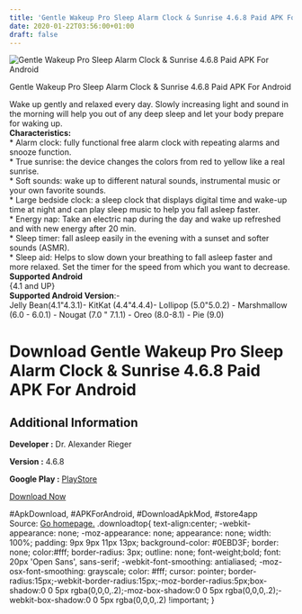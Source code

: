```yaml
---
title: 'Gentle Wakeup Pro Sleep Alarm Clock & Sunrise 4.6.8 Paid APK For Android'
date: 2020-01-22T03:56:00+01:00
draft: false
---
```


![Gentle Wakeup Pro Sleep Alarm Clock & Sunrise 4.6.8 Paid APK For Android](https://i2.wp.com/apkhome.net/wp-content/uploads/2020/01/Gentle-Wakeup-Pro-Sleep-Alarm-Clock-Sunrise-4.6.8-Paid.png "Gentle Wakeup Pro Sleep Alarm Clock & Sunrise 4.6.8 Paid APK For Android")

  

Gentle Wakeup Pro Sleep Alarm Clock & Sunrise 4.6.8 Paid APK For Android

Wake up gently and relaxed every day. Slowly increasing light and sound in the morning will help you out of any deep sleep and let your body prepare for waking up.  
**Characteristics:**  
\* Alarm clock: fully functional free alarm clock with repeating alarms and snooze function.  
\* True sunrise: the device changes the colors from red to yellow like a real sunrise.  
\* Soft sounds: wake up to different natural sounds, instrumental music or your own favorite sounds.  
\* Large bedside clock: a sleep clock that displays digital time and wake-up time at night and can play sleep music to help you fall asleep faster.  
\* Energy nap: Take an electric nap during the day and wake up refreshed and with new energy after 20 min.  
\* Sleep timer: fall asleep easily in the evening with a sunset and softer sounds (ASMR).  
\* Sleep aid: Helps to slow down your breathing to fall asleep faster and more relaxed. Set the timer for the speed from which you want to decrease.  
**Supported Android**  
{4.1 and UP}  
**Supported Android Version**:-  
Jelly Bean(4.1"4.3.1)- KitKat (4.4"4.4.4)- Lollipop (5.0"5.0.2) - Marshmallow (6.0 - 6.0.1) - Nougat (7.0 " 7.1.1) - Oreo (8.0-8.1) - Pie (9.0)

Download Gentle Wakeup Pro Sleep Alarm Clock & Sunrise 4.6.8 Paid APK For Android
=================================================================================

Additional Information
----------------------

**Developer :** Dr. Alexander Rieger

**Version :** 4.6.8

**Google Play :** [PlayStore](https://play.google.com/store/apps/details?id=com.changemystyle.gentlewakeuppro)

  

[Download Now](https://store4app.co/post/gentle-wakeup-pro-sleep-alarm-clock-amp-sunrise-4-6-8-paid-apk-for-android_1579618371)

  
#ApkDownload, #APKForAndroid, #DownloadApkMod, #store4app  
Source: [Go homepage.](https://store4app.co/post/gentle-wakeup-pro-sleep-alarm-clock-amp-sunrise-4-6-8-paid-apk-for-android_1579618371) .downloadtop{ text-align:center; -webkit-appearance: none; -moz-appearance: none; appearance: none; width: 100%; padding: 9px 9px 11px 13px; background-color: #0EBD3F; border: none; color:#fff; border-radius: 3px; outline: none; font-weight;bold; font: 20px 'Open Sans', sans-serif; -webkit-font-smoothing: antialiased; -moz-osx-font-smoothing: grayscale; color: #fff; cursor: pointer; border-radius:15px;-webkit-border-radius:15px;-moz-border-radius:5px;box-shadow:0 0 5px rgba(0,0,0,.2);-moz-box-shadow:0 0 5px rgba(0,0,0,.2);-webkit-box-shadow:0 0 5px rgba(0,0,0,.2) !important; }